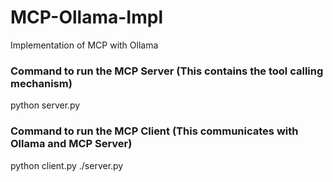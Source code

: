 # MCP-Ollama-Impl
Implementation of MCP with Ollama

### Command to run the MCP Server (This contains the tool calling mechanism)
python server.py

### Command to run the MCP Client (This communicates with Ollama and MCP Server)
python client.py ./server.py

